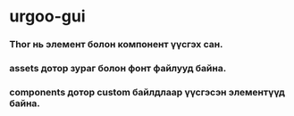 # urgoo-gui

### Thor нь элемент болон компонент үүсгэх сан.
### assets дотор зураг болон фонт файлууд байна.
### components дотор custom байлдлаар үүсгэсэн элементүүд байна.
### 
